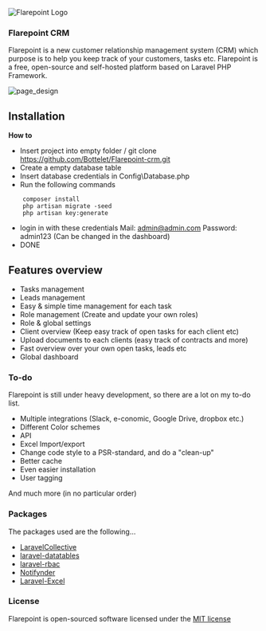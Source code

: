 

![Flarepoint Logo](https://cloud.githubusercontent.com/assets/15610490/16813901/ebfd6d94-4933-11e6-9fee-655f6193f38e.png)
### Flarepoint CRM
Flarepoint is a new customer relationship management system (CRM) which purpose is to help you keep track of your customers, tasks etc. Flarepoint is a free, open-source and self-hosted platform based on Laravel PHP Framework.

![page_design](https://cloud.githubusercontent.com/assets/15610490/16659700/903393ac-446b-11e6-969c-831fcd698a06.PNG)


## Installation



**How to**

- Insert project into empty folder / git clone https://github.com/Bottelet/Flarepoint-crm.git
- Create a empty database table
- Insert database credentials in Config\Database.php
- Run the following commands
```
    composer install
    php artisan migrate -seed
    php artisan key:generate
```
- login in with these credentials  Mail: admin@admin.com Password: admin123 (Can be changed in the dashboard)
- DONE


## Features overview
- Tasks management
- Leads management
- Easy & simple time management for each task
- Role management (Create and update your own roles)
- Role & global settings
- Client overview (Keep easy track of open tasks for each client etc)
- Upload documents to each clients (easy track of contracts and more)
- Fast overview over your own open tasks, leads etc
- Global dashboard


### To-do

Flarepoint is still under heavy development, so there are a lot on my to-do list.

- Multiple integrations (Slack, e-conomic, Google Drive, dropbox etc.)
- Different Color schemes
- API
- Excel Import/export
- Change code style to a PSR-standard, and do a "clean-up"
- Better cache
- Even easier installation
- User tagging

And much more (in no particular order)

### Packages
The packages used are the following...

- [LaravelCollective](https://github.com/LaravelCollective/html)
- [laravel-datatables](https://github.com/yajra/laravel-datatables)
- [laravel-rbac](https://github.com/phpzen/laravel-rbac)
- [Notifynder](https://github.com/fenos/Notifynder)
- [Laravel-Excel](https://github.com/Maatwebsite/Laravel-Excel)

### License

Flarepoint is open-sourced software licensed under the [MIT license](http://opensource.org/licenses/MIT)
